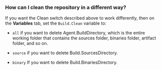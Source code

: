 <a name="#build_clean_variable"></a>
### How can I clean the repository in a different way?

If you want the Clean switch described above to work differently, then on the **Variables** tab, set the ```Build.Clean``` variable to:

* ```all``` if you want to delete Agent.BuildDirectory, which is the entire working folder that contains the sources folder, binaries folder, artifact folder, and so on.

* ```source``` if you want to delete Build.SourcesDirectory.

* ```binary``` If you want to delete Build.BinariesDirectory.
